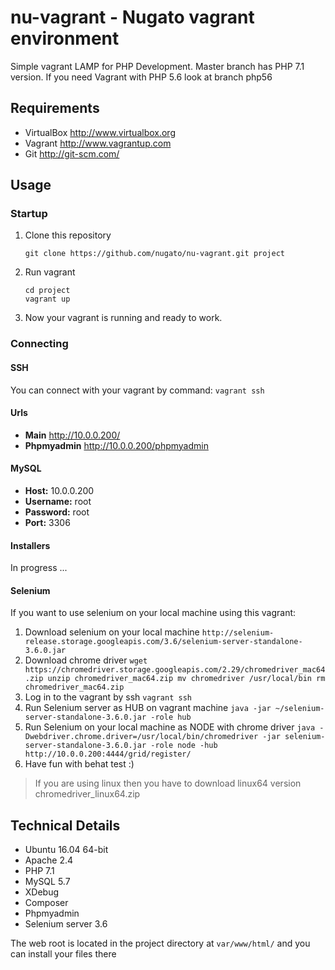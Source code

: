 nu-vagrant - Nugato vagrant environment
============
Simple vagrant LAMP for PHP Development. Master branch has PHP 7.1 version.
If you need Vagrant with PHP 5.6 look at branch php56

Requirements
------------
* VirtualBox <http://www.virtualbox.org>
* Vagrant <http://www.vagrantup.com>
* Git <http://git-scm.com/>

Usage
-----

### Startup

1. Clone this repository
    ```
    git clone https://github.com/nugato/nu-vagrant.git project
    ```
2. Run vagrant
    ```
    cd project
    vagrant up
    ```
3. Now your vagrant is running and ready to work.

### Connecting

#### SSH
You can connect with your vagrant by command: ``` vagrant ssh ```

#### Urls
* **Main** http://10.0.0.200/
* **Phpmyadmin** http://10.0.0.200/phpmyadmin

#### MySQL
* **Host:** 10.0.0.200
* **Username:** root
* **Password:** root
* **Port:** 3306

#### Installers
In progress ...

#### Selenium
If you want to use selenium on your local machine using this vagrant: 

1. Download selenium on your local machine
`http://selenium-release.storage.googleapis.com/3.6/selenium-server-standalone-3.6.0.jar`
2. Download chrome driver
`
wget https://chromedriver.storage.googleapis.com/2.29/chromedriver_mac64.zip
unzip chromedriver_mac64.zip
mv chromedriver /usr/local/bin
rm chromedriver_mac64.zip
`
3. Log in to the vagrant by ssh 
`vagrant ssh`
4. Run Selenium server as HUB on vagrant machine
`java -jar ~/selenium-server-standalone-3.6.0.jar -role hub`
5. Run Selenium on your local machine as NODE with chrome driver
`java -Dwebdriver.chrome.driver=/usr/local/bin/chromedriver -jar selenium-server-standalone-3.6.0.jar -role node -hub http://10.0.0.200:4444/grid/register/`
6. Have fun with behat test :)

> If you are using linux then you have to download linux64 version chromedriver_linux64.zip

Technical Details
-----------------
* Ubuntu 16.04 64-bit
* Apache 2.4
* PHP 7.1
* MySQL 5.7
* XDebug
* Composer
* Phpmyadmin
* Selenium server 3.6

The web root is located in the project directory at `var/www/html/` and you can install your files there